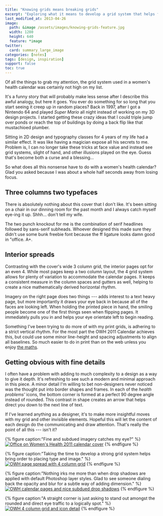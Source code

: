 ```yaml
---
title: "Knowing grids means breaking grids"
excerpt: "Exploring what it means to develop a grid system that helps facilitate strong design with purpose."
last_modified_at: 2013-04-26
image: 
  path: &image /assets/images/knowing-grids-feature.jpg
  width: 1280
  height: 640
  feature: *image
twitter:
  card: summary_large_image
categories: [notes]
tags: [design, inspiration]
support: false
toc: true
---
```


Of all the things to grab my attention, the grid system used in a women's health calendar was certainly not high on my list.

It's a funny story that will probably make less sense after I describe this awful analogy, but here it goes. You ever do something for so long that you start seeing it creep up in random places? Back in 1997, after I got a Nintendo 64 and played *Super Mario* all night instead of working on my 3D design projects. I started getting these crazy ideas that I could triple jump over ponds or reach the top of buildings by doing a back flip like that mustachioed plumber.

Sitting in 2D design and typography classes for 4 years of my life had a similar effect. It was like having a magician expose all his secrets to me. Problem is, I can no longer take these tricks at face value and instead see grid systems, slight of hand, and other illusions played on the eye. Guess that's become both a curse and a blessing...

So what does all this nonsense have to do with a women's health calendar? Glad you asked because I was about a whole half seconds away from losing focus.

## Three columns two typefaces

There is absolutely nothing about this cover that I don't like. It's been sitting on a chair in our dinning room for the past month and I always catch myself eye-ing it up. Shhh... don't tell my wife.

The two punch knockout for me is the combination of serif headlines followed by sans-serif subheads. Whoever designed this made sure they didn't use some bunk freebie font because the ff ligature looks damn good in "office. A+.

## Interior spreads

Contrasting with the cover's wide 3 column grid, the interior pages opt for an even 4. While most pages keep a two column layout, the 4 grid system allows for plenty of variation to accommodate the calendar pages. It keeps a consistent measure in the column spaces and gutters as well, helping to create a nice mathematically derived horizontal rhythm.

Imagery on the right page does two things --- adds interest to a text heavy page, but more importantly it draws your eye back in because all of the faces are looking left. When holding the printed piece in hand, the smiling people become one of the first things seen when flipping pages. It immediately pulls you in and helps your eye orientate left to begin reading.

Something I've been trying to do more of with my print grids, is adhering to a strict vertical rhythm. For the most part the OWH 2011 Calendar achieves this, but could use some minor line-height and spacing adjustments to align all baselines. So much easier to do in print than on the web unless you enjoy [the maths](http://www.alistapart.com/articles/settingtypeontheweb).

## Getting obvious with fine details

I often have a problem with adding to much complexity to a design as a way to give it depth. It's refreshing to see such a modern and minimal approach in this piece. A minor detail I'm willing to bet non-designers never noticed was the thought put into border shapes and frames. In each of the *health problems'* icons, the bottom corner is formed at a perfect 90 degree angle instead of rounded. This contrast in shape creates an arrow that helps direct you down to the next line of text.

If I've learned anything as a designer, it's to make more insightful moves with my grid and other invisible elements. Hopeful this will let the content of each design do the communicating and draw attention. That's really the point of all this --- isn't it?

{% figure caption:"Fine and subdued imagery catches my eye?" %}
[![Office on Women's Health 2011 calendar cover](/assets/images/owh-grid-cover-300.jpg)](/assets/images/owh-grid-cover-800x452.jpg "calendar cover")
{% endfigure %}

{% figure caption:"Taking the time to develop a strong grid system helps bring order to placing type and image." %}
[![OWH page spread with 4 column grid](/assets/images/owh-grid-spread-300.jpg)](/assets/images/owh-grid-spread-800x454.jpg "4 column grid example")
{% endfigure %}

{% figure caption:"Nothing irks me more than when drop shadows are applied with default Photoshop layer styles. Glad to see someone dialing back the opacity and blur for a subtle way of adding dimension." %}
[![OWH calendar pages and nice subdued drop shadows](/assets/images/owh-grid-calendar-300.jpg)](/assets/images/owh-grid-calendar-800x472.jpg "Subdued drop shadow example")
{% endfigure %}

{% figure caption:"A straight corner is just asking to stand out amongst the rounded and direct eye traffic to a logically spot." %}
[![OWH 4 column grid and icon detail](/assets/images/owh-grid-icons-300.jpg)](/assets/images/owh-grid-icons-620x298.jpg "Icons detail")
{% endfigure %}
